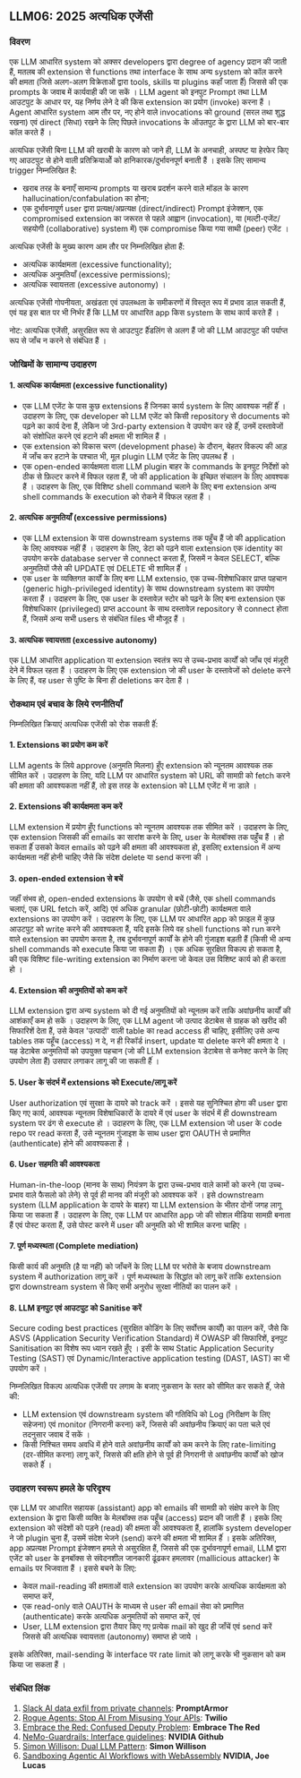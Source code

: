 ## LLM06: 2025 अत्यधिक एजेंसी

### विवरण

एक LLM आधारित system को अक्सर developers द्वारा degree of agency प्रदान की जाती हैं, मतलब की extension से functions तथा interface के साथ अन्य system को कॉल करने की क्षमता (जिसे अलग-अलग विक्रेताओं द्वारा tools, skills या plugins कहाँ जाता हैंं) जिससे की एक prompts के जवाब में कार्यवाही की जा सकें । LLM agent को इनपुट Prompt तथा LLM आउटपुट के आधार पर, यह निर्णय लेने दे की किस extension का प्रयोग (invoke) करना हैं । Agent आधारित system आम तौर पर, नए होने वाले invocations को ground (सरल तथा शुद्ध रखना) एवं direct (सिधा) रखने के लिए पिछले invocations के ऑउतपुट के द्वारा LLM को बार-बार कॉल करते हैं ।

अत्यधिक एजेंसी बिना LLM की खराबी के कारण को जाने ही, LLM के अनचाही, अस्पष्ट या हेरफेर किए गए आउटपुट से होने वाली प्रतिक्रियाओें को हानिकारक/दुर्भावनपूर्ण बनाती हैं । इसके लिए सामान्य trigger निम्नलिखित है:
* खराब तरह के बनाएँ सामान्य prompts या खराब प्रदर्शन करने वाले मॉडल के कारण hallucination/confabulation का होना;
* एक दुर्भावनापूर्ण user द्वारा प्रत्यक्ष/अप्रत्यक्ष (direct/indirect) Prompt इंजेक्शन, एक compromised extension का जरूरत से पहले आह्वान (invocation), या (मल्टी-एजेंट/सहयोगी (collaborative) system में) एक compromise किया गया साथी (peer) एजेंट ।

अत्यधिक एजेंसी के मुख्य कारण आम तौर पर निम्नलिखित होता हैं:
* अत्यधिक कार्यक्षमता (excessive functionality);
* अत्यधिक अनुमतियाँ (excessive permissions);
* अत्यधिक स्वायत्तता (excessive autonomy) ।

अत्यधिक एजेंसी गोपनीयता, अखंडता एवं उपलब्धता के समीकरणों में विस्तृत रूप में प्रभाव डाल सकती हैं, एवं यह इस बात पर भी निर्भर हैं कि LLM पर आधारित app किस system के साथ कार्य करते हैं ।

नोट: अत्यधिक एजेंसी, असुरक्षित रूप से आउटपुट हैंंडलिंग से अलग हैं जो की LLM आउटपुट की पर्याप्त रूप से जाँच न करने से संबंधित हैं ।

### जोखिमों के सामान्य उदाहरण

#### 1. अत्यधिक कार्यक्षमता (excessive functionality)
  - एक LLM एजेंट के पास कुछ extensions हैं जिनका कार्य system के लिए आवश्यक नहीं हैंं । उदाहरण के लिए, एक developer को LLM एजेंट को किसी repository से documents को पढ़ने का कार्य देना हैं, लेकिन जो 3rd-party extension वे उपयोग कर रहे हैंं, उनमें दस्तावेजों को संशोधित करने एवं हटाने की क्षमता भी शामिल हैं ।
  - एक extension को विकास चरण (development phase) के दौरान, बेहतर विकल्प की आड़ में जाँच कर हटाने के पश्चात भी, मूल plugin LLM एजेंट के लिए उपलब्ध हैं ।
  - एक open-ended कार्यक्षमता वाला LLM plugin बाहर के commands के इनपुट निर्देशों को ठीक से फ़िल्टर करने में विफल रहता हैं, जो की  application के इच्छित संचालन के लिए आवश्यक हैं । उदाहरण के लिए, एक विशिष्ट shell command चलाने के लिए बना extension अन्य shell commands के execution को रोकने में विफल रहता हैं ।
#### 2. अत्यधिक अनुमतियाँ (excessive permissions)
  - एक LLM extension के पास downstream systems तक पहुँच हैं जो की application के लिए आवश्यक नहीं हैं । उदाहरण के लिए, डेटा को पढ़ने वाला extension एक identity का उपयोग करके database server से connect करता हैं, जिसमें न केवल SELECT, बल्कि अनुमतियों जैसे की UPDATE एवं DELETE भी शामिल हैंं ।
  - एक user के व्यक्तिगत कार्यों के लिए बना LLM extensio, एक उच्च-विशेषाधिकार प्राप्त पहचान (generic high-privileged identity) के साथ downstream system का उपयोग करता हैं । उदाहरण के लिए, एक user के दस्तावेज़ स्टोर को पढ़ने के लिए बना extension एक विशेषाधिकार (privileged) प्राप्त account के साथ दस्तावेज़ repository से connect होता हैं, जिसमें अन्य सभी users से संबंधित files भी मौजूद हैं ।
#### 3. अत्यधिक स्वायत्तता (excessive autonomy)
  एक LLM आधारित application या extension स्वतंत्र रूप से उच्च-प्रभाव कार्यों को जाँच एवं मंज़ूरी देने में विफल रहता हैं । उदाहरण के लिए एक extension जो की user के दस्तावेजों को delete करने के लिए हैं, वह user से पुष्टि के बिना ही deletions कर देता हैं ।

### रोकथाम एवं बचाव के लिये रणनीतियाँ

निम्नलिखित क्रियाएं अत्यधिक एजेंसी को रोक सकती हैंं:

#### 1. Extensions का प्रयोग कम करें
  LLM  agents के लिये approve (अनुमति मिलना) हुँए extension को न्यूनतम आवश्यक तक सीमित करें । उदाहरण के लिए, यदि LLM पर आधारित system को URL की सामग्री को fetch करने की क्षमता की आवश्यकता नहीं हैं, तो इस तरह के extension को LLM एजेंट में ना डाले ।
#### 2. Extensions की कार्यक्षमता कम करें
  LLM extension में प्रयोग हुँए functions को न्यूनतम आवश्यक तक सीमित करें । उदाहरण के लिए, एक extension जिसकी की emails का सारांश करने के लिए, user के मेलबॉक्स तक पहुँंच हैं । हो सकता हैंं उसको केवल emails को पढ़ने की क्षमता की आवश्यकता हो, इसलिए extension में अन्य कार्यक्षमता नहीं होनी चाहिए जैसे कि संदेश delete या send करना की ।
#### 3. open-ended extension से बचें
  जहाँं संभव हो, open-ended extensions के उपयोग से बचें (जैसे, एक shell commands चलाएं, एक URL fetch करें, आदि) एवं अधिक granular (छोटी-छोटी) कार्यक्षमता वाले extensions का उपयोग करें । उदाहरण के लिए, एक LLM पर आधारित app को फ़ाइल में कुछ आउटपुट को write करने की आवश्यकता हैं, यदि इसके लिये वह shell functions को run करने वाले extension का उपयोग करता है, तब दुर्भावनापूर्ण कार्यों के होने की गुंजाइश बड़ती हैं (किसी भी अन्य shell commands को execute किया जा सकता हैं) । एक अधिक सुरक्षित विकल्प हो सकता है, की एक विशिष्ट file-writing extension का निर्माण करना जो केवल उस विशिष्ट कार्य को ही करता हो ।
#### 4. Extension की अनुमतियों को कम करें
  LLM extension द्वारा अन्य system को दी गई अनुमतियों को न्यूनतम करें ताकि अवांछनीय कार्यों की आशंकाएँ कम हो सकें । उदाहरण के लिए, एक LLM agent जो उत्पाद डेटाबेस से ग्राहक को खरीद की सिफारिशें देता हैं, उसे केवल 'उत्पादों' वाली table का read access ही चाहिए, इसीलिए उसे अन्य tables तक पहूँच (access) न दे, न ही रिकॉर्ड insert, update या delete करने की क्षमता दे । यह डेटाबेस अनुमतियों को उपयुक्त पहचान (जो की LLM extension डेटाबेस से कनेक्ट करने के लिए उपयोग लेता हैं) उसपार लगाकर लागू की जा सकती हैंं ।
#### 5. User के संदर्भ में extensions को Execute/लागू करें
  User authorization एवं सुरक्षा के दायरे को track करें । इससे यह सुनिश्चित होगा की user द्वारा किए गए कार्य, आवश्यक न्यूनतम विशेषाधिकारों के दायरे में एवं user के संदर्भ में ही downstream system पर ढंग से execute हो । उदाहरण के लिए, एक LLM extension जो user के code repo पर read करता हैं, उसे न्यूनतम गुंजाइश के साथ user द्वारा OAUTH से प्रमाणित (authenticate) होने की आवश्यकता हैं ।
#### 6. User सहमति की आवश्यकता
  Human-in-the-loop (मानव के साथ) नियंत्रण के द्वारा उच्च-प्रभाव वाले कामों को करने (या उच्च-प्रभाव वाले फैसलो को लेने) से पूर्व ही मानव की मंजूरी को आवश्यक करें । इसे downstream system (LLM application के दायरे के बाहर) या LLM extension के भीतर दोनों जगह लागू किया जा सकता हैं । उदाहरण के लिए, एक LLM पर आधारित app जो की सोशल मीडिया सामग्री बनाता हैं एवं पोस्ट करता हैं, उसे पोस्ट करने में user की अनुमति को भी शामिल करना चाहिए ।
#### 7. पूर्ण मध्यस्थता (Complete mediation)
  किसी कार्य की अनुमति (है या नहीं) को जाँचनें के लिए LLM पर भरोसे के बजाय downstream system में authorization लागू करें । पूर्ण मध्यस्थता के सिद्धांत को लागू करें ताकि extension द्वारा downstream system से किए सभी अनुरोध सुरक्षा नीतियों का पालन करें ।
#### 8. LLM इनपुट एवं आउटपुट को Sanitise करें
  Secure coding best practices (सुरक्षित कोडिंग के लिए सर्वोत्तम कार्यों) का पालन करें, जैसे कि ASVS (Application Security Verification Standard) में OWASP की सिफारिशें, इनपुट Sanitisation का विशेष रूप ध्यान रखते हुँए । इसी के साथ Static Application Security Testing (SAST) एवं Dynamic/Interactive application testing (DAST, IAST) का भी उपयोग करें ।

निम्नलिखित विकल्प अत्यधिक एजेंसी पर लगाम के बजाए नुकसान के स्तर को सीमित कर सकते हैंं, जेसे की:

- LLM extension एवं downstream system की गतिविधि को Log (निरीक्षण के लिए सहेजना) एवं monitor (निगरानी करना) करें, जिससे की अवांछनीय क्रियाएं का पता चले एवं तदनुसार जवाब दें सकें ।
- किसी निश्चित समय अवधि में होने वाले अवांछनीय कार्यों को कम करने के लिए rate-limiting (दर-सीमित करना) लागू करें, जिससे की क्षति होने से पूर्व ही निगरानी से अवांछनीय कार्यों को खोज सकते हैंं ।

### उदाहरण स्वरूप हमले के परिदृश्य

एक LLM पर आधारित सहायक (assistant) app को emails की सामग्री को संक्षेप करने के लिए extension के द्वारा किसी व्यक्ति के मेलबॉक्स तक पहूँच (access) प्रदान की जाती हैं । इसके लिए extension को संदेशों को पड़ने (read) की क्षमता की आवश्यकता हैं, हालांकि system developer ने जो plugin चुना हैं, उसमें संदेश भेजने (send) करने की क्षमता भी शामिल हैंं । इसके अतिरिक्त, app अप्रत्यक्ष Prompt इंजेक्शन हमले से असुरक्षित हैं, जिससे की एक दुर्भावनापूर्ण email, LLM द्वारा एजेंट को user के इनबॉक्स से संवेदनशील जानकारी ढूंढकर हमलावर (mallicious attacker) के emails पर भिजवाता हैं । इससे बचने के लिए:
* केवल mail-reading की क्षमताओं वाले extension का उपयोग करके अत्यधिक कार्यक्षमता को समाप्त करें,
* एक read-only वाले OAUTH के माध्यम से user की email सेवा को प्रमाणित (authenticate) करके अत्यधिक अनुमतियों को समाप्त करें, एवं
* User, LLM extension द्वारा तैयार किए गए प्रत्येक mail को खुद ही जाँचें एवं send करें जिससे की अत्यधिक स्वायत्तता (autonomy) समाप्त हो जाये ।

इसके अतिरिक्त, mail-sending के interface पर rate limit को लागू करके भी नुकसान को कम किया जा सकता हैं ।

### संबंधित लिंक

1. [Slack AI data exfil from private channels](https://promptarmor.substack.com/p/slack-ai-data-exfiltration-from-private): **PromptArmor**
2. [Rogue Agents: Stop AI From Misusing Your APIs](https://www.twilio.com/en-us/blog/rogue-ai-agents-secure-your-apis): **Twilio**
3. [Embrace the Red: Confused Deputy Problem](https://embracethered.com/blog/posts/2023/chatgpt-cross-plugin-request-forgery-and-prompt-injection./): **Embrace The Red**
4. [NeMo-Guardrails: Interface guidelines](https://github.com/NVIDIA/NeMo-Guardrails/blob/main/docs/security/guidelines.md): **NVIDIA Github**
6. [Simon Willison: Dual LLM Pattern](https://simonwillison.net/2023/Apr/25/dual-llm-pattern/): **Simon Willison**
7. [Sandboxing Agentic AI Workflows with WebAssembly](https://developer.nvidia.com/blog/sandboxing-agentic-ai-workflows-with-webassembly/) **NVIDIA, Joe Lucas**